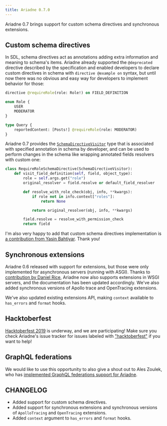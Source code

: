 ```yaml
---
title: Ariadne 0.7.0
---
```


Ariadne 0.7 brings support for custom schema directives and synchronous extensions.


<!--truncate-->


## Custom schema directives

In SDL, schema directives act as annotations adding extra information and meaning to schema's items. Ariadne already supported the `@deprecated` directive described by the specification and enabled developers to declare custom directives in schema with `directive @example on` syntax, but until now there was no obvious and easy way for developers to implement behavior for those:

```graphql
directive @requireRole(role: Role!) on FIELD_DEFINITION

enum Role {
    USER
    MODERATOR
}

type Query {
    reportedContent: [Posts!] @requireRole(role: MODERATOR)
}
```

Ariadne 0.7 provides the [`SchemaDirectiveVisitor`](/docs/schema-directives) type that is associated with specified annotation in schema by developer, and can be used to perform changes in the schema like wrapping annotated fields resolvers with custom one:

```python
class RequireRoleSchemaDirective(SchemaDirectiveVisitor):
    def visit_field_definition(self, field, object_type):
        role = self.args.get("role")
        original_resolver = field.resolve or default_field_resolver

        def resolve_with_role_check(obj, info, **kwargs):
            if role not in info.context["roles"]:
                return None

            return original_resolver(obj, info, **kwargs)

        field.resolve = resolve_with_permission_check
        return field
```

I'm also very happy to add that custom schema directives implementation is [a contribution from Yasin Bahtiyar](https://github.com/mirumee/ariadne/pull/222). Thank you!


## Synchronous extensions

Ariadne 0.6 released with support for extensions, but those were only implemented for asynchronous servers (running with ASGI). Thanks to [contribution by Daniel Rice](https://github.com/mirumee/ariadne/pull/239), Ariadne now also supports extensions in WSGI servers, and the documentation has been updated accordingly. We've also added synchronous versions of Apollo trace and OpenTracing extensions.

We've also updated existing extensions API, making `context` available to `has_errors` and `format` hooks.


## Hacktoberfest

[Hacktoberfest 2019](https://hacktoberfest.digitalocean.com/) is underway, and we are participating! Make sure you check Ariadne's issue tracker for issues labeled with ["hacktoberfest"](https://github.com/mirumee/ariadne/issues?q=is%3Aissue+is%3Aopen+label%3Ahacktoberfest) if you want to help!


## GraphQL federations

We would like to use this opportunity to also give a shout out to Ales Zoulek, who has [implemented GraphQL federations support for Ariadne](https://spectrum.chat/ariadne/general/graphql-federation-with-ariadne~bb5ba9a5-4a81-4d45-b0af-a0f7bfc758a5).


## CHANGELOG

- Added support for custom schema directives.
- Added support for synchronous extensions and synchronous versions of `ApolloTracing` and `OpenTracing` extensions.
- Added `context` argument to `has_errors` and `format` hooks.